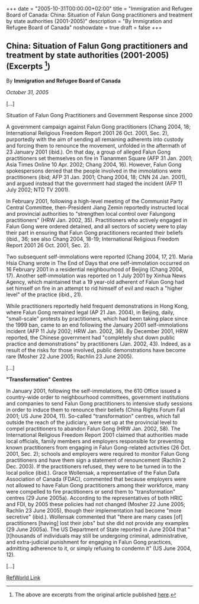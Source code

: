 +++
date = "2005-10-31T00:00:00+02:00"
title = "Immigration and Refugee Board of Canada: China: Situation of Falun Gong practitioners and treatment by state authorities (2001-2005)"
description = "By Immigration and Refugee Board of Canada"
noshowdate = true
draft = false
+++

## China: Situation of Falun Gong practitioners and treatment by state authorities (2001-2005) (Excerpts [^1])

By **Immigration and Refugee Board of Canada**

*October 31, 2005*

[...]

Situation of Falun Gong Practitioners and Government Response since 2000

A government campaign against Falun Gong practitioners (Chang 2004, 18; International Religious Freedom Report 2001 26 Oct. 2001, Sec. 2), purportedly with the aim of sending all remaining adherents into custody and forcing them to renounce the movement, unfolded in the aftermath of 23 January 2001 (ibid.). On that day, a group of alleged Falun Gong practitioners set themselves on fire in Tiananmen Square (AFP 31 Jan. 2001; Asia Times Online 10 Apr. 2002; Chang 2004, 16). However, Falun Gong spokespersons denied that the people involved in the immolations were practitioners (ibid; AFP 31 Jan. 2001; Chang 2004, 18; CNN 24 Jan. 2001), and argued instead that the government had staged the incident (AFP 11 July 2002; NTD TV 2001).

In February 2001, following a high-level meeting of the Communist Party Central Committee, then-President Jiang Zemin reportedly instructed local and provincial authorities to "strengthen local control over Falungong practitioners" (HRW Jan. 2002, 35). Practitioners who actively engaged in Falun Gong were ordered detained, and all sectors of society were to play their part in ensuring that Falun Gong practitioners recanted their beliefs (ibid., 36; see also Chang 2004, 18-19; International Religious Freedom Report 2001 26 Oct. 2001, Sec. 2).

Two subsequent self-immolations were reported (Chang 2004, 17, 21). Maria Hsia Chang wrote in The End of Days that one self-immolation occurred on 16 February 2001 in a residential neighbourhood of Beijing (Chang 2004, 17). Another self-immolation was reported on 1 July 2001 by Xinhua News Agency, which maintained that a 19 year-old adherent of Falun Gong had set himself on fire in an attempt to rid himself of evil and reach a "higher level" of the practice (ibid., 21).

While practitioners reportedly held frequent demonstrations in Hong Kong, where Falun Gong remained legal (AP 21 Jan. 2004), in Beijing, daily, "small-scale" protests by practitioners, which had been taking place since the 1999 ban, came to an end following the January 2001 self-immolations incident (AFP 11 July 2002; HRW Jan. 2002, 36). By December 2001, HRW reported, the Chinese government had "completely shut down public practice and demonstrations" by practitioners (Jan. 2002, 43). Indeed, as a result of the risks for those involved, public demonstrations have become rare (Mosher 22 June 2005; Rachlin 23 June 2005).

[...]

**"Transformation" Centres**

In January 2001, following the self-immolations, the 610 Office issued a country-wide order to neighbourhood committees, government institutions and companies to send Falun Gong practitioners to intensive study sessions in order to induce them to renounce their beliefs (China Rights Forum Fall 2001; US June 2004, 11). So-called "transformation" centres, which fall outside the reach of the judiciary, were set up at the provincial level to compel practitioners to abandon Falun Gong (HRW Jan. 2002, 58). The International Religious Freedom Report 2001 claimed that authorities made local officials, family members and employers responsible for preventing known practitioners from engaging in Falun Gong-related activities (26 Oct. 2001, Sec. 2); schools and employers were required to monitor Falun Gong practitioners and have them sign a statement of renouncement (Rachlin 2 Dec. 2003). If the practitioners refused, they were to be turned in to the local police (ibid.). Grace Wollensak, a representative of the Falun Dafa Association of Canada (FDAC), commented that because employers were not allowed to have Falun Gong practitioners among their workforce, many were compelled to fire practitioners or send them to "transformation" centres (29 June 2005a). According to the representatives of both HRIC and FDI, by 2005 these policies had not changed (Mosher 22 June 2005; Rachlin 23 June 2005), though their implementation had become "more secretive" (ibid.). Wollensak commented that "there are many cases [of] practitioners [having] lost their jobs" but she did not provide any examples (29 June 2005a). The US Department of State reported in June 2004 that "[t]housands of individuals may still be undergoing criminal, administrative, and extra-judicial punishment for engaging in Falun Gong practices, admitting adherence to it, or simply refusing to condemn it" (US June 2004, 12).

[...]

[^1]: The above are excerpts from the original article published [here](https://www.refworld.org/docid/4b20f02623.html).

[RefWorld Link](https://www.refworld.org/docid/4b20f02623.html)